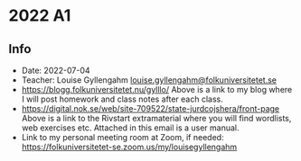 # 2022 A1

## Info

- Date: 2022-07-04
- Teacher: Louise Gyllengahm <louise.gyllengahm@folkuniversitetet.se>
- https://blogg.folkuniversitetet.nu/gylllo/
Above is a link to my blog where I will post homework and class notes after each class.
- https://digital.nok.se/web/site-709522/state-jurdcojshera/front-page
Above is a link to the Rivstart extramaterial where you will find wordlists, web exercises etc. Attached in this email is a user manual.
- Link to my personal meeting room at Zoom, if needed:
https://folkuniversitetet-se.zoom.us/my/louisegyllengahm
